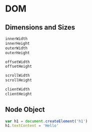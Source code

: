# DOM

## Dimensions and Sizes

```js
innerWidth
innerHeight
outerWidth
outerHeight

offsetWidth
offsetHeight

scrollWidth
scrollHeight

clientWidth
clientHeight
```

## Node Object

```js
var h1 = document.createElement('h1')
h1.textContent = 'Hello'
```